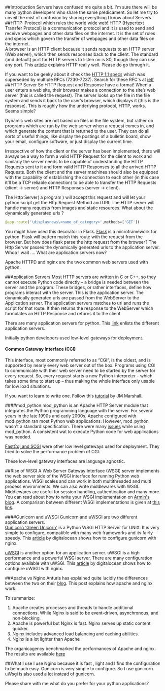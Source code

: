 ##Introduction
Servers have confused me quite a bit. I'm sure there will be many python developers who share the same predicament. So let me try to unveil the mist of confusion by sharing everything I know about Servers.
##HTTP: Protocol which rules the world wide web!
HTTP (Hypertext Transfer Protocol) is a communication protocol and it is used to send and receive webpages and other data files on the internet. It is the set of rules and specs which govern the transfer of webpages and other data files on the internet.   
A browser is an HTTP client because it sends requests to an HTTP server (Web server), which then sends responses back to the client. The standard (and default) port for HTTP servers to listen on is 80, though they can use any port. This [article](http://geekexplains.blogspot.in/2008/06/whats-http-explain-http-request-and.html) explains HTTP really well. Please do go through it.

If you want to be geeky about it check the [HTTP 1.1 specs](http://www.w3.org/Protocols/rfc2616/rfc2616.html) which was superseded by multiple RFCs (7230-7237). Search for these RFC's at [ietf](http://tools.ietf.org/html/)
##HTTP Server
So HTTP Request and Response have a format! When a user enters a web site, their browser makes a connection to the site’s web server (this is called the request). The server looks up the file in the file system and sends it back to the user’s browser, which displays it (this is the response). This is roughly how the underlying protocol, HTTP, works. Seems simple? 

Dynamic web sites are not based on files in the file system, but rather on programs which are run by the web server when a request comes in, and which generate the content that is returned to the user. They can do all sorts of useful things, like display the postings of a bulletin board, show your email, configure software, or just display the current time.   

Irrespective of how the client or the server has been implemented, there will always be a way to form a valid HTTP Request for the client to work and similarly the server needs to be capable of understanding the HTTP Requests sent to it and form valid HTTP Responses to all the arrived HTTP Requests. Both the client and the server machines should also be equipped with the capability of establishing the connection to each other (in this case it'll be a TCP reliable connection) to be able to transfer the HTTP Requests (client -> server) and HTTP Responses (server -> client).

The Http Server( a program ) will accept this request and will let your python script get the Http Request Method and URI. The HTTP server will handle many requests from images and static resources. What about the dynamically generated urls ? 

```python
@app.route('\displaynews\<name_of_category>',methods=['GET'])
```
You might have used this decorator in Flask. [Flask](http://flask.pocoo.org/) is a microframework for python. Flask will pattern match this route with the request from the browser.  But how does flask parse the http request from the browser? The Http Server passes the dynamically generated urls to the application server. Whoa ! wait .... What are application servers now?

Apache HTTPD and nginx are the two common web servers used with python.

##Application Servers
Most HTTP servers are written in C or C++, so they cannot execute Python code directly – a bridge is needed between the server and the program. These bridges, or rather interfaces, define how programs interact with the server. This is the application server. The dynamically generated urls are passed from the WebServer to the Application server. The application servers matches to url and runs the script for that route. It then returns the response to the WebServer which formulates an HTTP Response and returns it to the client. 

There are many application servers for python. This [link](https://en.wikipedia.org/wiki/Comparison_of_application_servers#Python)  enlists the different application servers.

Initially python developers used low-level gateways for deployment.
#### Common Gateway Interface (CGI)
This interface, most commonly referred to as “CGI”, is the oldest, and is supported by nearly every web server out of the box. Programs using CGI to communicate with their web server need to be started by the server for every request. So, every request starts a new Python interpreter – which takes some time to start up – thus making the whole interface only usable for low load situations.

If you want to learn to write one. Follow this [tutorial](http://www.jmarshall.com/easy/cgi/) by JM Marshall. 

####mod_python
mod_python is an Apache HTTP Server module that integrates the Python programming language with the server. For several years in the late 1990s and early 2000s, Apache configured with mod_python ran most Python web applications. However, mod_python wasn't a standard specification. There were many [issues](https://docs.python.org/2/howto/webservers.html#mod-python) while using mod_python. A consistent wat to execute Python code for web applications was needed.

[FastCgi and SCGI](https://docs.python.org/2/howto/webservers.html#fastcgi-and-scgi) were other low level gateways used for deployment. They tried to solve the performance problem of CGI.

These low-level gateway interfaces are language agnostic.

##Rise of WSGI
A Web Server Gateway Interface (WSGI) server implements the web server side of the WSGI interface for running Python web applications. WSGI scales and can work in both multithreaded and multi process environments. We can also write middlewares with WSGI. Middlewares are useful for session handling, authentication and many more. You can read about how to write your WSGI implementation on [Armin's blog](http://lucumr.pocoo.org/2007/5/21/getting-started-with-wsgi/). A comparison between different WSGI implementations is given at [this link](https://www.digitalocean.com/community/tutorials/a-comparison-of-web-servers-for-python-based-web-applications).

####Gunicorn and uWSGI
Gunicorn and uWSGI are two different application servers.   
[Gunicorn 'Green Unicorn'](http://gunicorn-docs.readthedocs.org/en/latest/) is a Python WSGI HTTP Server for UNIX. It is very simple to configure, compatible with many web frameworks and its fairly speedy. This [article](https://www.digitalocean.com/community/tutorials/how-to-deploy-python-wsgi-apps-using-gunicorn-http-server-behind-nginx) by digitalocean shows how to configure gunicorn with nginx.

[uWSGI](https://uwsgi-docs.readthedocs.org/en/latest/) is another option for an application server. uWSGI is a high performance and a powerful WSGI server. There are many configuration options available with uWSGI. This [article](https://www.digitalocean.com/community/tutorials/how-to-deploy-python-wsgi-applications-using-uwsgi-web-server-with-nginx) by digitalocean shows how to configure uWSGI with nginx.


##Apache vs Nginx
Anturis has explained quite lucidly the differences between the two on their [blog](https://anturis.com/blog/nginx-vs-apache/). This post explains how apache and nginx work.

To summarize:   
1. Apache creates processes and threads to handle additional connections. While  Nginx is said to be event-driven, asynchronous, and non-blocking. 
2. Apache is powerful but Nginx is fast. Nginx serves up static content quicker.
3. Nginx includes advanced load balancing and caching abilities.
4. Nginx is a lot lighter than Apache

The organicagency benchmarked the performances of Apache and nginx. The results are available [here](http://www.theorganicagency.com/apache-vs-nginx-performance-comparison/)

##What I use
I use Nginx because it is fast , light and I find the configuration to be much easy. Gunicorn is very simple to configure. So I use gunicorn. uWsgi is also used a lot instead of gunicorn.

Please share with me what do you prefer for your python applications? 


